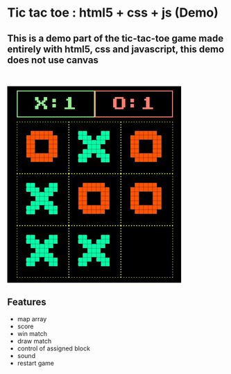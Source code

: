# Tic tac toe : html5 + css + js (Demo)

## This is a demo part of the tic-tac-toe game made entirely with html5, css and javascript, this demo does not use canvas

</br>

![Tux, the Linux mascot](./readme.jpg)

## Features

- map array
- score
- win match
- draw match
- control of assigned block
- sound
- restart game
